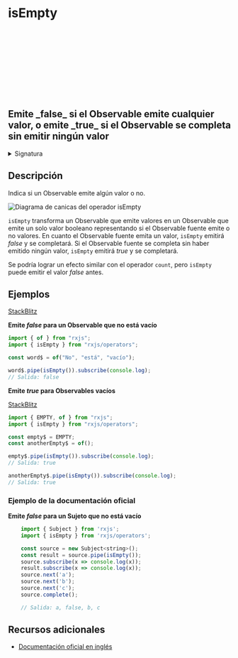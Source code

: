 <div class="page-heading">

# isEmpty

<a target="_blank" href="https://github.com/ReactiveX/rxjs/blob/master/src/internal/operators/isEmpty.ts">
<svg>
  <use xlink:href="/assets/icons/github.svg#github"></use>
</svg>
</a>
</div>

<h2 class="subtitle"> Emite _false_ si el Observable emite cualquier valor, o emite _true_ si el Observable se completa sin emitir ningún valor
</h2>

<details>
<summary>Signatura</summary>

### Firma

`isEmpty<T>(): OperatorFunction<T, boolean>`

### Parámetros

No recibe ningún parámetro.

### Retorna

`OperatorFunction<T, boolean>`: Un Observable de valor booleano indicando si el Observable estaba vacío o no.

</details>

## Descripción

Indica si un Observable emite algún valor o no.

<img src="" alt="Diagrama de canicas del operador isEmpty">

`isEmpty` transforma un Observable que emite valores en un Observable que emite un solo valor booleano representando si el Observable fuente emite o no valores. En cuanto el Observable fuente emita un valor, `isEmpty` emitirá _false_ y se completará. Si el Observable fuente se completa sin haber emitido ningún valor, `isEmpty` emitirá _true_ y se completará.

Se podría lograr un efecto similar con el operador `count`, pero `isEmpty` puede emitir el valor _false_ antes.

## Ejemplos

<a target="_blank" href="https://stackblitz.com/edit/rxjs-isempty?file=index.ts">StackBlitz</a>

**Emite _false_ para un Observable que no está vacío**

```javascript
import { of } from "rxjs";
import { isEmpty } from "rxjs/operators";

const word$ = of("No", "está", "vacío");

word$.pipe(isEmpty()).subscribe(console.log);
// Salida: false
```

**Emite _true_ para Observables vacíos**

<a target="_blank" href="https://stackblitz.com/edit/rxjs-isempty-2?file=index.ts">StackBlitz</a>

```javascript
import { EMPTY, of } from "rxjs";
import { isEmpty } from "rxjs/operators";

const empty$ = EMPTY;
const anotherEmpty$ = of();

empty$.pipe(isEmpty()).subscribe(console.log);
// Salida: true

anotherEmpty$.pipe(isEmpty()).subscribe(console.log);
// Salida: true
```

### Ejemplo de la documentación oficial

**Emite _false_ para un Sujeto que no está vacío**

```javascript
    import { Subject } from 'rxjs';
    import { isEmpty } from 'rxjs/operators';

    const source = new Subject<string>();
    const result = source.pipe(isEmpty());
    source.subscribe(x => console.log(x));
    result.subscribe(x => console.log(x));
    source.next('a');
    source.next('b');
    source.next('c');
    source.complete();

    // Salida: a, false, b, c
```

## Recursos adicionales

- [Documentación oficial en inglés](https://rxjs-dev.firebaseapp.com/api/operators/isEmpty)
